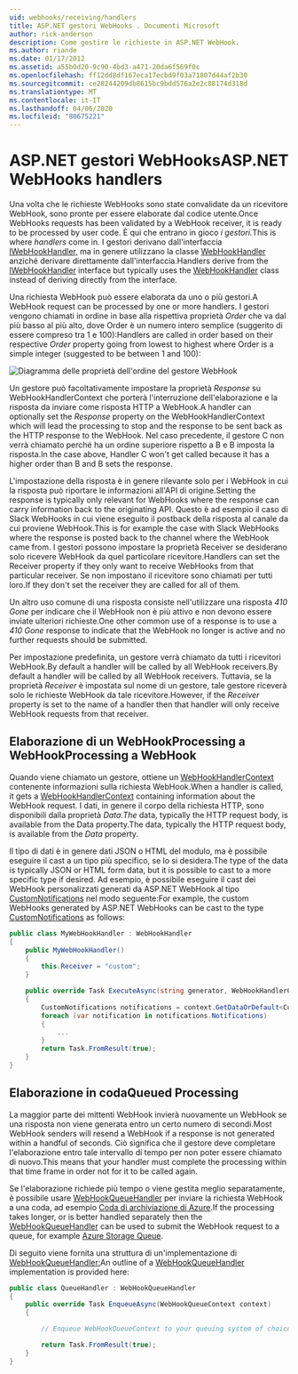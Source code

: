 ```yaml
---
uid: webhooks/receiving/handlers
title: ASP.NET gestori WebHooks . Documenti Microsoft
author: rick-anderson
description: Come gestire le richieste in ASP.NET WebHook.
ms.author: riande
ms.date: 01/17/2012
ms.assetid: a55b0d20-9c90-4bd3-a471-20da6f569f0c
ms.openlocfilehash: ff12dd8df167eca17ecbd9f03a71807d44af2b30
ms.sourcegitcommit: ce28244209db8615bc9bdd576a2e2c88174d318d
ms.translationtype: MT
ms.contentlocale: it-IT
ms.lasthandoff: 04/06/2020
ms.locfileid: "80675221"
---
```

# <a name="aspnet-webhooks-handlers"></a><span data-ttu-id="700b8-103">ASP.NET gestori WebHooks</span><span class="sxs-lookup"><span data-stu-id="700b8-103">ASP.NET WebHooks handlers</span></span>

<span data-ttu-id="700b8-104">Una volta che le richieste WebHooks sono state convalidate da un ricevitore WebHook, sono pronte per essere elaborate dal codice utente.</span><span class="sxs-lookup"><span data-stu-id="700b8-104">Once WebHooks requests has been validated by a WebHook receiver, it is ready to be processed by user code.</span></span> <span data-ttu-id="700b8-105">È qui che entrano in gioco *i gestori.*</span><span class="sxs-lookup"><span data-stu-id="700b8-105">This is where *handlers* come in.</span></span> <span data-ttu-id="700b8-106">I gestori derivano dall'interfaccia [IWebHookHandler,](https://github.com/aspnet/WebHooks/blob/master/src/Microsoft.AspNet.WebHooks.Receivers/WebHooks/WebHookHandler.cs) ma in genere utilizzano la classe [WebHookHandler](https://github.com/aspnet/WebHooks/blob/master/src/Microsoft.AspNet.WebHooks.Receivers/WebHooks/WebHookHandler.cs) anziché derivare direttamente dall'interfaccia.</span><span class="sxs-lookup"><span data-stu-id="700b8-106">Handlers derive from the [IWebHookHandler](https://github.com/aspnet/WebHooks/blob/master/src/Microsoft.AspNet.WebHooks.Receivers/WebHooks/WebHookHandler.cs) interface but typically uses the [WebHookHandler](https://github.com/aspnet/WebHooks/blob/master/src/Microsoft.AspNet.WebHooks.Receivers/WebHooks/WebHookHandler.cs) class instead of deriving directly from the interface.</span></span>

<span data-ttu-id="700b8-107">Una richiesta WebHook può essere elaborata da uno o più gestori.</span><span class="sxs-lookup"><span data-stu-id="700b8-107">A WebHook request can be processed by one or more handlers.</span></span> <span data-ttu-id="700b8-108">I gestori vengono chiamati in ordine in base alla rispettiva proprietà *Order* che va dal più basso al più alto, dove Order è un numero intero semplice (suggerito di essere compreso tra 1 e 100):</span><span class="sxs-lookup"><span data-stu-id="700b8-108">Handlers are called in order based on their respective *Order* property going from lowest to highest where Order is a simple integer (suggested to be between 1 and 100):</span></span>

![Diagramma delle proprietà dell'ordine del gestore WebHook](_static/Handlers.png)

<span data-ttu-id="700b8-110">Un gestore può facoltativamente impostare la proprietà *Response* su WebHookHandlerContext che porterà l'interruzione dell'elaborazione e la risposta da inviare come risposta HTTP a WebHook.</span><span class="sxs-lookup"><span data-stu-id="700b8-110">A handler can optionally set the *Response* property on the WebHookHandlerContext which will lead the processing to stop and the response to be sent back as the HTTP response to the WebHook.</span></span> <span data-ttu-id="700b8-111">Nel caso precedente, il gestore C non verrà chiamato perché ha un ordine superiore rispetto a B e B imposta la risposta.</span><span class="sxs-lookup"><span data-stu-id="700b8-111">In the case above, Handler C won't get called because it has a higher order than B and B sets the response.</span></span>

<span data-ttu-id="700b8-112">L'impostazione della risposta è in genere rilevante solo per i WebHook in cui la risposta può riportare le informazioni all'API di origine.</span><span class="sxs-lookup"><span data-stu-id="700b8-112">Setting the response is typically only relevant for WebHooks where the response can carry information back to the originating API.</span></span> <span data-ttu-id="700b8-113">Questo è ad esempio il caso di Slack WebHooks in cui viene eseguito il postback della risposta al canale da cui proviene WebHook.</span><span class="sxs-lookup"><span data-stu-id="700b8-113">This is for example the case with Slack WebHooks where the response is posted back to the channel where the WebHook came from.</span></span> <span data-ttu-id="700b8-114">I gestori possono impostare la proprietà Receiver se desiderano solo ricevere WebHook da quel particolare ricevitore.</span><span class="sxs-lookup"><span data-stu-id="700b8-114">Handlers can set the Receiver property if they only want to receive WebHooks from that particular receiver.</span></span> <span data-ttu-id="700b8-115">Se non impostano il ricevitore sono chiamati per tutti loro.</span><span class="sxs-lookup"><span data-stu-id="700b8-115">If they don't set the receiver they are called for all of them.</span></span>

<span data-ttu-id="700b8-116">Un altro uso comune di una risposta consiste nell'utilizzare una risposta *410 Gone* per indicare che il WebHook non è più attivo e non devono essere inviate ulteriori richieste.</span><span class="sxs-lookup"><span data-stu-id="700b8-116">One other common use of a response is to use a *410 Gone* response to indicate that the WebHook no longer is active and no further requests should be submitted.</span></span>

<span data-ttu-id="700b8-117">Per impostazione predefinita, un gestore verrà chiamato da tutti i ricevitori WebHook.By default a handler will be called by all WebHook receivers.</span><span class="sxs-lookup"><span data-stu-id="700b8-117">By default a handler will be called by all WebHook receivers.</span></span> <span data-ttu-id="700b8-118">Tuttavia, se la proprietà *Receiver* è impostata sul nome di un gestore, tale gestore riceverà solo le richieste WebHook da tale ricevitore.</span><span class="sxs-lookup"><span data-stu-id="700b8-118">However, if the *Receiver* property is set to the name of a handler then that handler will only receive WebHook requests from that receiver.</span></span>

## <a name="processing-a-webhook"></a><span data-ttu-id="700b8-119">Elaborazione di un WebHookProcessing a WebHook</span><span class="sxs-lookup"><span data-stu-id="700b8-119">Processing a WebHook</span></span>

<span data-ttu-id="700b8-120">Quando viene chiamato un gestore, ottiene un [WebHookHandlerContext](https://github.com/aspnet/WebHooks/blob/master/src/Microsoft.AspNet.WebHooks.Receivers/WebHooks/WebHookHandlerContext.cs) contenente informazioni sulla richiesta WebHook.</span><span class="sxs-lookup"><span data-stu-id="700b8-120">When a handler is called, it gets a [WebHookHandlerContext](https://github.com/aspnet/WebHooks/blob/master/src/Microsoft.AspNet.WebHooks.Receivers/WebHooks/WebHookHandlerContext.cs) containing information about the WebHook request.</span></span> <span data-ttu-id="700b8-121">I dati, in genere il corpo della richiesta HTTP, sono disponibili dalla proprietà *Data.The* data, typically the HTTP request body, is available from the Data property.</span><span class="sxs-lookup"><span data-stu-id="700b8-121">The data, typically the HTTP request body, is available from the *Data* property.</span></span>

<span data-ttu-id="700b8-122">Il tipo di dati è in genere dati JSON o HTML del modulo, ma è possibile eseguire il cast a un tipo più specifico, se lo si desidera.</span><span class="sxs-lookup"><span data-stu-id="700b8-122">The type of the data is typically JSON or HTML form data, but it is possible to cast to a more specific type if desired.</span></span> <span data-ttu-id="700b8-123">Ad esempio, è possibile eseguire il cast dei WebHook personalizzati generati da ASP.NET WebHook al tipo [CustomNotifications](https://github.com/aspnet/WebHooks/blob/master/src/Microsoft.AspNet.WebHooks.Receivers.Custom/WebHooks/CustomNotifications.cs) nel modo seguente:</span><span class="sxs-lookup"><span data-stu-id="700b8-123">For example, the custom WebHooks generated by ASP.NET WebHooks can be cast to the type [CustomNotifications](https://github.com/aspnet/WebHooks/blob/master/src/Microsoft.AspNet.WebHooks.Receivers.Custom/WebHooks/CustomNotifications.cs) as follows:</span></span>

```csharp
public class MyWebHookHandler : WebHookHandler
{
    public MyWebHookHandler()
    {
        this.Receiver = "custom";
    }

    public override Task ExecuteAsync(string generator, WebHookHandlerContext context)
    {
        CustomNotifications notifications = context.GetDataOrDefault<CustomNotifications>();
        foreach (var notification in notifications.Notifications)
        {
            ...
        }
        return Task.FromResult(true);
    }
}
```

  ## <a name="queued-processing"></a><span data-ttu-id="700b8-124">Elaborazione in coda</span><span class="sxs-lookup"><span data-stu-id="700b8-124">Queued Processing</span></span>

<span data-ttu-id="700b8-125">La maggior parte dei mittenti WebHook invierà nuovamente un WebHook se una risposta non viene generata entro un certo numero di secondi.</span><span class="sxs-lookup"><span data-stu-id="700b8-125">Most WebHook senders will resend a WebHook if a response is not generated within a handful of seconds.</span></span> <span data-ttu-id="700b8-126">Ciò significa che il gestore deve completare l'elaborazione entro tale intervallo di tempo per non poter essere chiamato di nuovo.</span><span class="sxs-lookup"><span data-stu-id="700b8-126">This means that your handler must complete the processing within that time frame in order not for it to be called again.</span></span>

<span data-ttu-id="700b8-127">Se l'elaborazione richiede più tempo o viene gestita meglio separatamente, è possibile usare [WebHookQueueHandler](https://github.com/aspnet/WebHooks/blob/master/src/Microsoft.AspNet.WebHooks.Receivers/WebHooks/WebHookQueueHandler.cs) per inviare la richiesta WebHook a una coda, ad esempio [Coda di archiviazione di Azure](https://msdn.microsoft.com/library/azure/dd179353.aspx).</span><span class="sxs-lookup"><span data-stu-id="700b8-127">If the processing takes longer, or is better handled separately then the [WebHookQueueHandler](https://github.com/aspnet/WebHooks/blob/master/src/Microsoft.AspNet.WebHooks.Receivers/WebHooks/WebHookQueueHandler.cs) can be used to submit the WebHook request to a queue, for example [Azure Storage Queue](https://msdn.microsoft.com/library/azure/dd179353.aspx).</span></span>

<span data-ttu-id="700b8-128">Di seguito viene fornita una struttura di un'implementazione di [WebHookQueueHandler:](https://github.com/aspnet/WebHooks/blob/master/src/Microsoft.AspNet.WebHooks.Receivers/WebHooks/WebHookQueueHandler.cs)</span><span class="sxs-lookup"><span data-stu-id="700b8-128">An outline of a [WebHookQueueHandler](https://github.com/aspnet/WebHooks/blob/master/src/Microsoft.AspNet.WebHooks.Receivers/WebHooks/WebHookQueueHandler.cs) implementation is provided here:</span></span>

```csharp
public class QueueHandler : WebHookQueueHandler
{
    public override Task EnqueueAsync(WebHookQueueContext context)
    {

        // Enqueue WebHookQueueContext to your queuing system of choice

        return Task.FromResult(true);
    }
}
```
